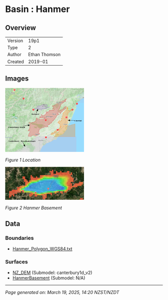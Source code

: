 # Basin : Hanmer

## Overview
|         |                     |
|---------|---------------------|
| Version | 19p1           |
| Type    | 2        |
| Author  | Ethan Thomson            |
| Created | 2019-01           |


## Images
<a href="../images/basins/cheviot_hanmer_northcanterbury.png"><img src="../images/basins/cheviot_hanmer_northcanterbury.png" width="50%"></a>

*Figure 1 Location*

<a href="../images/basins/hanmer_basement.png"><img src="../images/basins/hanmer_basement.png" width="50%"></a>

*Figure 2 Hanmer Basement*


## Data
### Boundaries
- [Hanmer_Polygon_WGS84.txt](https://github.com/ucgmsim/Velocity-Model/tree/main/Data/SI_BASINS/Hanmer_Polygon_WGS84.txt)

### Surfaces
- [NZ_DEM](https://github.com/ucgmsim/Velocity-Model/tree/main/Data/DEM/NZ_DEM_HD.in) (Submodel: canterbury1d_v2)
- [HanmerBasement](https://github.com/ucgmsim/Velocity-Model/tree/main/Data/SI_BASINS/Hanmer_Basement_WGS84_v0p0.in) (Submodel: N/A)

---
*Page generated on: March 19, 2025, 14:20 NZST/NZDT*
